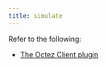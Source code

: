 ```yaml
---
title: simulate
---
```


Refer to the following:
- [The Octez Client plugin](/docs/plugins/plugin-octez-client/#the-taq-simulate-task)